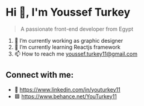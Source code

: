 # Hi 👋, I'm Youssef Turkey
> A passionate front-end developer from Egypt

1. 🔭 I’m currently working as graphic designer
2. 🌱 I’m currently learning Reactjs framework
3. 📫 How to reach me youssef.turkey11@gmail.com
  
## Connect with me:

 - :large_blue_diamond: https://www.linkedin.com/in/youturkey11
 - :purple_square: https://www.behance.net/YouTurkey11
